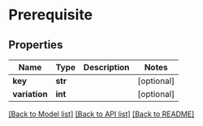 # Prerequisite

## Properties
Name | Type | Description | Notes
------------ | ------------- | ------------- | -------------
**key** | **str** |  | [optional] 
**variation** | **int** |  | [optional] 

[[Back to Model list]](../README.md#documentation-for-models) [[Back to API list]](../README.md#documentation-for-api-endpoints) [[Back to README]](../README.md)


